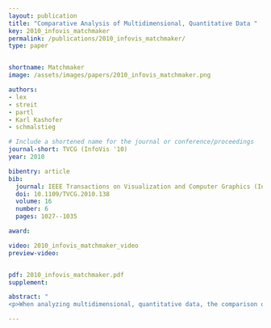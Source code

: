 ```yaml
---
layout: publication
title: "Comparative Analysis of Multidimensional, Quantitative Data "
key: 2010_infovis_matchmaker
permalink: /publications/2010_infovis_matchmaker/
type: paper


shortname: Matchmaker
image: /assets/images/papers/2010_infovis_matchmaker.png

authors:
- lex
- streit
- partl
- Karl Kashofer
- schmalstieg

# Include a shortened name for the journal or conference/proceedings
journal-short: TVCG (InfoVis '10)
year: 2010

bibentry: article
bib:
  journal: IEEE Transactions on Visualization and Computer Graphics (InfoVis '10)
  doi: 10.1109/TVCG.2010.138
  volume: 16
  number: 6
  pages: 1027--1035

award: 

video: 2010_infovis_matchmaker_video
preview-video:


pdf: 2010_infovis_matchmaker.pdf
supplement:

abstract: "
<p>When analyzing multidimensional, quantitative data, the comparison of two or more groups of dimensions is a common task. Typical sources of such data are experiments in biology, physics or engineering, which are conducted in different configurations and use replicates to ensure statistically significant results. One common way to analyze this data is to filter it using statistical methods and then run clustering algorithms to group similar values. The clustering results can be visualized using heat maps, which show differences between groups as changes in color. However, in cases where groups of dimensions have an a priori meaning, it is not desirable to cluster all dimensions combined, since a clustering algorithm can fragment continuous blocks of records. Furthermore, identifying relevant elements in heat maps becomes more difficult as the number of dimensions increases. To aid in such situations, we have developed Matchmaker, a visualization technique that allows researchers to arbitrarily arrange and compare multiple groups of dimensions at the same time. We create separate groups of dimensions which can be clustered individually, and place them in an arrangement of heat maps reminiscent of parallel coordinates. To identify relations, we render bundled curves and ribbons between related records in different groups. We then allow interactive drill-downs using enlarged detail views of the data, which enable in-depth comparisons of clusters between groups. To reduce visual clutter, we minimize crossings between the views. This paper concludes with two case studies. The first demonstrates the value of our technique for the comparison of clustering algorithms. In the second, biologists use our system to investigate why certain strains of mice develop liver disease while others remain healthy, informally showing the efficacy of our system when analyzing multidimensional data containing distinct groups of dimensions.</p>"

---
```


